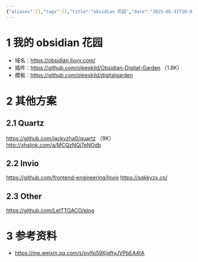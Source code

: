 ```yaml
---
{"aliases":[],"tags":[],"title":"obsidian 花园","date":"2025-05-31T10:09:37Z","date_modify":"2025-06-07T15:08:31Z","dg-publish":true,"permalink":"/900_Publish/obsidian 花园/","dgPassFrontmatter":true,"created":"2025-05-31T10:09:37Z","updated":"2025-06-07T15:08:31Z"}
---
```



# 1 我的 obsidian 花园

- 域名：<https://obsidian.liuvv.com/>
- 插件：<https://github.com/oleeskild/Obsidian-Digital-Garden> （1.8K）
- 模板：<https://github.com/oleeskild/digitalgarden>

# 2 其他方案

## 2.1 Quartz

<https://github.com/jackyzha0/quartz> （9K）
<http://xhslink.com/a/MCQzNQj7eNOdb>

## 2.2 Invio

<https://github.com/frontend-engineering/Invio>
<https://sqkkyzx.cn/>

## 2.3 Other

<https://github.com/LetTTGACO/elog>

# 3 参考资料

- <https://mp.weixin.qq.com/s/pvlfp59XjqftyJVPbEA4tA>
